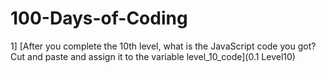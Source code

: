# 100-Days-of-Coding


1] [After you complete the 10th level, what is the JavaScript code you got? Cut and paste and assign it to the variable level_10_code](0.1 Level10)
